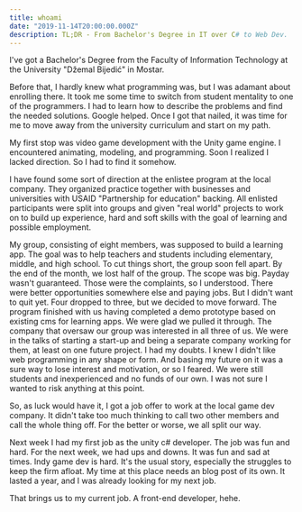 ```yaml
---
title: whoami
date: "2019-11-14T20:00:00.000Z"
description: TL;DR - From Bachelor's Degree in IT over C# to Web Dev.
---
```

I've got a Bachelor's Degree from the Faculty of Information Technology at the University "Džemal Bijedić" in Mostar.

Before that, I hardly knew what programming was, but I was adamant about enrolling there. It took me some time to switch from student mentality to one of the programmers. I had to learn how to describe the problems and find the needed solutions. Google helped. Once I got that nailed, it was time for me to move away from the university curriculum and start on my path.

My first stop was video game development with the Unity game engine. I encountered animating, modeling, and programming. Soon I realized I lacked direction. So I had to find it somehow.

I have found some sort of direction at the enlistee program at the local company. They organized practice together with businesses and universities with USAID "Partnership for education" backing. All enlisted participants were split into groups and given "real world" projects to work on to build up experience, hard and soft skills with the goal of learning and possible employment.

My group, consisting of eight members, was supposed to build a learning app. The goal was to help teachers and students including elementary, middle, and high school. To cut things short, the group soon fell apart. By the end of the month, we lost half of the group. The scope was big. Payday wasn't guaranteed. Those were the complaints, so I understood. There were better opportunities somewhere else and paying jobs. But I didn't want to quit yet. Four dropped to three, but we decided to move forward. The program finished with us having completed a demo prototype based on existing cms for learning apps. We were glad we pulled it through. The company that oversaw our group was interested in all three of us. We were in the talks of starting a start-up and being a separate company working for them, at least on one future project. I had my doubts. I knew I didn't like web programming in any shape or form. And basing my future on it was a sure way to lose interest and motivation, or so I feared. We were still students and inexperienced and no funds of our own. I was not sure I wanted to risk anything at this point.

So, as luck would have it, I got a job offer to work at the local game dev company. It didn't take too much thinking to call two other members and call the whole thing off. For the better or worse, we all split our way.

Next week I had my first job as the unity c# developer. The job was fun and hard. For the next week, we had ups and downs. It was fun and sad at times. Indy game dev is hard. It's the usual story, especially the struggles to keep the firm afloat. My time at this place needs an blog post of its own. It lasted a year, and I was already looking for my next job.

That brings us to my current job. A front-end developer, hehe.